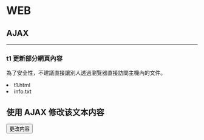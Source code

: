 # WEB

<h2>AJAX</h2>
<hr/>
<h3>t1 更新部分網頁內容</h3>
<p>為了安全性，不建議直接讓別人透過瀏覽器直接訪問主機內的文件。</p>
<oi>
<li>t1.html</li>
<li>info.txt</li>
</oi>

<!DOCTYPE html>
<html>
<head>
<meta charset="UTF-8">
    <meta name="viewport" content="width=device-width, initial-scale=1.0">
    <meta http-equiv="X-UA-Compatible" content="ie=edge">
    <title>t1</title>
<script>
function loadXMLDoc()
{
	var xmlhttp;
	if (window.XMLHttpRequest)
	{
		//  IE7+, Firefox, Chrome, Opera, Safari 瀏覽器請求
		xmlhttp=new XMLHttpRequest();
	}
	else
	{
		// IE6, IE5 瀏覽器請求
		xmlhttp=new ActiveXObject("Microsoft.XMLHTTP");
	}
	xmlhttp.onreadystatechange=function()
	{
		if (xmlhttp.readyState==4 && xmlhttp.status==200)
		{
			document.getElementById("Div_1").innerHTML=xmlhttp.responseText;
		}
	}
	xmlhttp.open("GET","info.txt",true);
	xmlhttp.send();
}
</script>
</head>
<body>

<div id="Div_1"><h2>使用 AJAX 修改该文本内容</h2></div>
<button type="button" onclick="loadXMLDoc()">更改内容</button>

</body>
</html>

